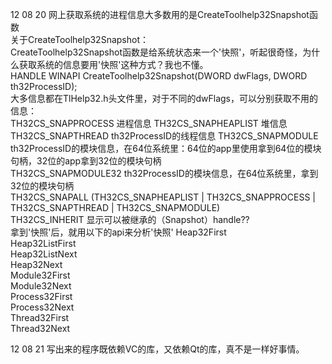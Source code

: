 12 08 20 网上获取系统的进程信息大多数用的是CreateToolhelp32Snapshot函数  
关于CreateToolhelp32Snapshot：  
CreateToolhelp32Snapshot函数是给系统状态来一个'快照'，听起很奇怪，为什么获取系统的信息要用'快照'这种方式？我也不懂。  
HANDLE WINAPI CreateToolhelp32Snapshot(DWORD dwFlags, DWORD th32ProcessID);  
大多信息都在TlHelp32.h头文件里，对于不同的dwFlags，可以分别获取不用的信息：  
TH32CS_SNAPPROCESS   进程信息
TH32CS_SNAPHEAPLIST   堆信息
TH32CS_SNAPTHREAD    th32ProcessID的线程信息
TH32CS_SNAPMODULE    th32ProcessID的模块信息，在64位系统里：64位的app里使用拿到64位的模块句柄，32位的app拿到32位的模块句柄  
TH32CS_SNAPMODULE32  th32ProcessID的模块信息，在64位系统里，拿到32位的模块句柄  
TH32CS_SNAPALL (TH32CS_SNAPHEAPLIST | TH32CS_SNAPPROCESS | TH32CS_SNAPTHREAD | TH32CS_SNAPMODULE)  
TH32CS_INHERIT  显示可以被继承的（Snapshot）handle??  
拿到'快照'后，就用以下的api来分析'快照'
Heap32First  
Heap32ListFirst  
Heap32ListNext  
Heap32Next   
Module32First  
Module32Next   
Process32First  
Process32Next  
Thread32First  
Thread32Next  

12 08 21 写出来的程序既依赖VC的库，又依赖Qt的库，真不是一样好事情。  
